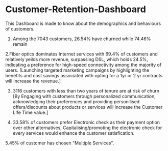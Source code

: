 # Customer-Retention-Dashboard
This Dashboard is made to know about the demographics and behaviours of customers.

1. Among the 7043 customers, 26.54% have churned while 74.46% remain

2.Fiber optics dominates Internet services with 69.4% of customers and relatively yeilds more revenue, surpassing DSL, which holds 24.5%, indicating a preference for high-speed connectivity among the majority of users.
[Launching targeted marketing campaigns by highlighting the benefits and cost savings associated with opting for a 1yr or 2 yr contracts will increase the revenue.]

3. 3116 customers with less than two years of tenure are at risk of churn [By Engaging with customers through personalized communication, acknowledging their preferences and providing personilised offers/discounts about products or services will increase the Customer LIfe Time value.]

4. 33.58% of customers prefer Electronic check as their payment option over other alternatives, Capitalising/promoting the electronic check for every services would enhance the customer satisfication.

5.45% of customer has chosen "Multiple Services".
